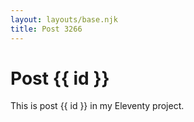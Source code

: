 ```yaml
---
layout: layouts/base.njk
title: Post 3266
---
```


# Post {{ id }}

This is post {{ id }} in my Eleventy project.
